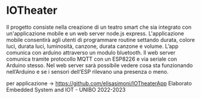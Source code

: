 # IOTheater
Il progetto consiste nella creazione di un teatro smart che sia integrato con un'applicazione mobile e un web server node.js express. L'applicazione mobile consentirà agli utenti di programmare routine settando durata, colore luci, durata luci, luminosità, canzone, durata canzone e volume. L’app comunica con arduino attraverso un modulo bluetooth. Il web server comunica tramite protocollo MQTT con un ESP8226 e via seriale con Arduino stesso. Nel web server sarà possibile vedere cosa sta funzionando nell’Arduino e se i sensori dell’ESP rilevano una presenza o meno.

per applicazione -> https://github.com/elisasimoni/IOTheaterApp
Elaborato Embedded System and IOT - UNIBO 2022-2023
